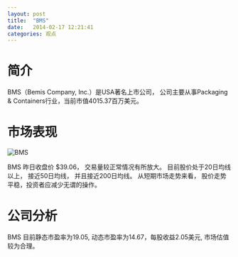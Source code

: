 ```yaml
---
layout: post
title:  "BMS"
date:   2014-02-17 12:21:41
categories: 观点
---
```


# 简介
BMS（Bemis Company, Inc.）是USA著名上市公司，
公司主要从事Packaging & Containers行业，当前市值4015.37百万美元。

# 市场表现

![BMS](http://finviz.com/chart.ashx?t=BMS&ty=c&ta=1&p=d&s=l)

BMS 昨日收盘价 $39.06，
交易量较正常情况有所放大。
目前股价处于20日均线以上，
接近50日均线，
并且接近200日均线。
从短期市场走势来看，
股价走势平稳，投资者应减少无谓的操作。

# 公司分析
BMS 目前静态市盈率为19.05, 动态市盈率为14.67，每股收益2.05美元,
市场估值较为合理。
